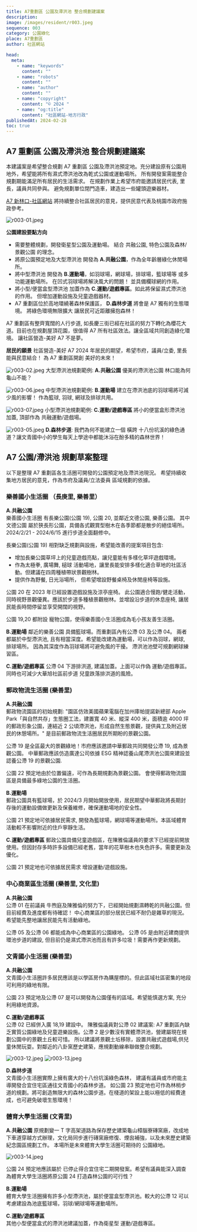 ```yaml
---
title: A7重劃區 公園及滯洪池 整合規劃建議案
description:
image: /images/resident/r003.jpeg
sequence: 003
category: 公園綠化
place: A7重劃區
author: 社區網站

head:
  meta:
    - name: "keywords"
      content: ""
    - name: "robots"
      content: ""
    - name: "author"
      content: ""
    - name: "copyright"
      content: "© 2024 "
    - name: "og:title"
      content: "社區網站-地方行政"
publishedAt: 2024-02-28
toc: true
---
```


## A7 重劃區 公園及滯洪池 整合規劃建議案

本建議案是希望整合規劃 A7 重劃區 公園及滯洪池預定地。充分建設原有公園用地外，希望能將所有濕式滯洪池改為乾式公園或運動場所。 所有開發案需能整合規劃期能滿足所有居民的生活需求。 在規劃作業上希望市府能邀請居民代表, 里長，議員共同參與。 避免規劃單位閉門造車，建造出一些罐頭遊樂器材。

<a href="https://a7kanban14.netlify.app/resident">A7 新林口-社區網站</a> 將持續整合社區居民的意見，提供民意代表及桃園市政府施政參考。

![r003-01.jpeg](/images/resident/r003-11.jpeg)

**公園建設要點方向**

- 需要整體規劃，開發衛星型公園及運動場。 結合 共融公園, 特色公園及森林/景觀公園 的理念。
- 將原公園預定地及大型滯洪池 開發為 **A.共融公園**，作為全年齡層綠化休閒場所。
- 將中型滯洪池 開發為 **B.運動場**，如羽球場，網球場，排球場，籃球場等 或多功能運動場所。 在凹式羽球場將解決風大的問題！ 並具備欄球網的作用。
- 將小型/便當盒型滯洪池 加蓋作為 **C.運動/遊戲專區**。如此將保留濕式滯洪池的作用。 但增加運動設施及兒童遊戲器材。
- A7 重劃區位於高地環繞著森林保護區， **D.森林步道** 將會是 A7 獨有的生態環境。 將綠色環境無限擴大 讓居民可近距離擁抱森林！

A7 重劃區有整齊寬闊的人行步道, 如長慶三街已經在社區的努力下轉化為櫻花大道。目前也在規劃屋頂花園，很值得 A7 所有社區效法。讓全區域共同創造綠化環境。 讓社區營造-美好 A7 不是夢。

**居民的願景**
社區營造-美好 A7 2024 年居民的期望，希望市府，議員/立委, 里長能與民意結合！ 為 A7 重劃區開創 美好的未來！

![r003-02.jpeg](/images/resident/r003-02.jpeg)
大型滯洪池規劃範例: **A.共融公園** 優美的滯洪池公園 林口能為何龜山不能？

![r003-06.jpeg](/images/resident/r003-06.jpeg)
中型滯洪池規劃範例: **B.運動場** 建立在滯洪池底的羽球場將可減少風的影響！ 作為籃球, 羽球, 網球及排球共用。

![r003-07.jpeg](/images/resident/r003-07.jpeg)
小型滯洪池規劃範例: **C.運動/遊戲專區** 將小的便當盒形滯洪池 加蓋, 頂部作為 共融運動/遊戲場。

![r003-05.jpeg](/images/resident/r003-05.jpeg)
**D.森林步道**: 我們為何不能建立一個 橫跨 十八份坑溪的綠色通道？讓文青國中小的學生每天上學途中都能沐浴在酚多精的森林世界！

## A7 公園/滯洪池 規劃草案整理

以下是整理 A7 重劃區各生活圈可開發的公園預定地及滯洪池現況。 希望持續收集地方居民的意見，作為市府及議員/立法委員 區域規劃的依據。

### 樂善國小生活圈 （長庚里, 樂善里）

**A.共融公園**  
樂善國小生活圈 有長樂公園(公園 19), 公園 20, 並鄰近文德公園, 樂善公園。 其中文德公園 屬於狹長形公園，具備各式觀賞型樹木在各季節都是散步的絕佳場所。 2024/2/21 - 2024/6/15 進行步道全面翻修中。

長樂公園(公園 19) 相對缺乏規劃與設施，希望能改善的提案項目包含:

- 增加長樂公園草坪上的兒童遊戲亮點，讓兒童能有多樣化草坪遊戲環境。
- 作為太極拳, 廣場舞, 槌球 活動場地，讓里長能安排多樣化適合草地的社區活動。但建議在四周種植帶狀景觀樹林。
- 提供作為野餐, 日光浴場所， 但希望增設野餐桌椅及休閒座椅等設施。

公園 20 在 2023 年已經設置遊戲設施及涼亭座椅。 此公園適合慢跑/健走活動，同時視野景觀優異。應該於步道多種植景觀樹林。並增設沿步道的休息座椅, 讓居民能長時間停留並享受開闊的視野。

公園 19,20 都附設 寵物公園，使得樂善國小生活圈成為毛小孩友善生活圈。

**B.運動場**
鄰近的樂善公園 具備籃球場。而重劃區內有公滯 03 及公滯 04。 兩者都屬於中型滯洪池, 且有相當深度。希望能改建為運動場，可以作為羽球，網球, 排球場所。 因為其深度作為羽球場將可避免風的干擾。 滯洪池池壁可規劃網球練習區。

**C.運動/遊戲專區**
公滯 04 下游排洪道, 建議加蓋。上面可以作偽 運動/遊戲專區。 同時也可減少大華旭社區前步道 兒童跌落排洪道的風險。

### 郵政物流生活圈 (樂善里)

**A.共融公園**  
郵政物流園區的初始規劃: "園區仿效美國蘋果電腦在加州庫帕提諾新總部 Apple Park「與自然共存」生態圈工法，建置寬 40 米、縱深 400 米，面積逾 4000 坪的郵政形象公園，連結近 2 公頃滯洪池，形成自然生態景觀，提供員工及附近居民的休憩場所。" 是目前郵政物流生活圈居民所期盼的景觀公園。

公滯 19 是全區最大的景觀綠地！市府應該邀請中華郵政共同開發公滯 19, 成為景觀公園。 中華郵政應該仿造廣達公司依據 ESG 精神認養山尾滯洪池公園來建設並認養公滯 19 的景觀公園.

公園 22 預定地由於位置偏遠，可作為長期規劃為景觀公園。 會使得郵政物流園區是具備最多綠地公園的生活圈。

**B.運動場**  
郵政公園具有籃球場，於 2024/3 月開始開放使用，居民期望中華郵政將長期封存後的運動設備做更新及保養維修，確保運動場地的安全性。

公園 21 預定地可依據居民需求, 開發為籃球場，網球場等運動場所。本區域體育活動較不影響附近的住戶寧靜生活。

**C.運動/遊戲專區**
郵政公園具備兒童遊戲區，在陳雅倫議員的要求下已經提前開放使用。但因封存多時許多設備已經老舊，當年的花草樹木也失色許多。需要更新及優化。

公園 21 預定地也可依據居民需求 增設運動/遊戲設施。

### 中心商業區生活圈 (樂善里, 文化里)

**A.共融公園**  
公滯 01 在前議員 牛煦庭及陳雅倫的努力下，已經開始規劃濕轉乾的共融公園。但目前經費及進度都有待確認！ 中心商業區的部分居民已經不耐仍是雜草的現況。希望能先整地讓居民能先有活動綠地。

公滯 05 及公滯 06 都能成為中心商業區的公園綠地。 公滯 05 是由附近建商提供環池步道的建設, 但目前仍是濕式滯洪池而且有許多垃圾！需要再作更新規劃。

### 文青國小生活圈 (樂善里)

**A.共融公園**  
文青國小生活圈許多居民應該是以學區房作為購屋標的。但此區域社區密集的地段可利用的綠地有限。

公園 23 預定地及公滯 07 是可以開發為公園僅有的區域。希望能慎選方案, 充分利用綠地資源。

**C.運動/遊戲專區**  
公滯 02 已經併入廣 18,19 建設中。
陳雅倫議員對公滯 02 建議案:
A7 重劃區內缺乏實質公園綠地及兒童遊樂設施。公滯 2 是少數沒有實體滯洪池，營建屬現在規劃公園中的景觀土丘較可惜。
所以建議將景觀土坵移除，設置共融式遊戲場,供兒童休閒玩耍。對鄰近的八卦窯歷史建築，應規劃動線串聯做整合規劃。

![r003-12.jpeg](/images/resident/r003-12.jpeg)
![r003-13.jpeg](/images/resident/r003-13.jpeg)

**D.森林步道**  
文青國小生活圈實際上擁有廣大的十八份坑溪綠色森林， 建議有議員或市府能主導開發合宜住宅區通往文青國小的森林步道。 如公園 23 預定地也可作為林梢步道的規劃。將可創造無限大的森林公園步道。在棧道的架設上能以極低的經費達成，也可避免破壞生態環境！

### 體育大學生活圈 (文青里)

**A.共融公園**
原規劃變一 T 字高架道路為保存歷史建築龜山樟腦寮磚窯廠，改成地下車道穿越方式辦理，文化局同步進行磚窯廠修復、煙囪補強，以及未來歷史建築紀念園區規劃工作。 本場所是未來體育大學生活圈可期待的 公園綠地。

![r003-14.jpeg](/images/resident/r003-14.jpeg)

公園 24 預定地應該屬於 已停止得合宜住宅二期開發案。希望有議員能深入調查為體育大學生活圈將原公園 24 打造森林公園的可行性？

**B.運動場**  
體育大學生活圈擁有許多小型滯洪池，屬於便當盒型滯洪池。較大的公滯 12 可以考慮建設為池底籃球場，羽球/網球場等運動場所。

**C.運動/遊戲專區**  
其他小型便當盒式的滯洪池建議加蓋，作為衛星型 運動/遊戲專區。
